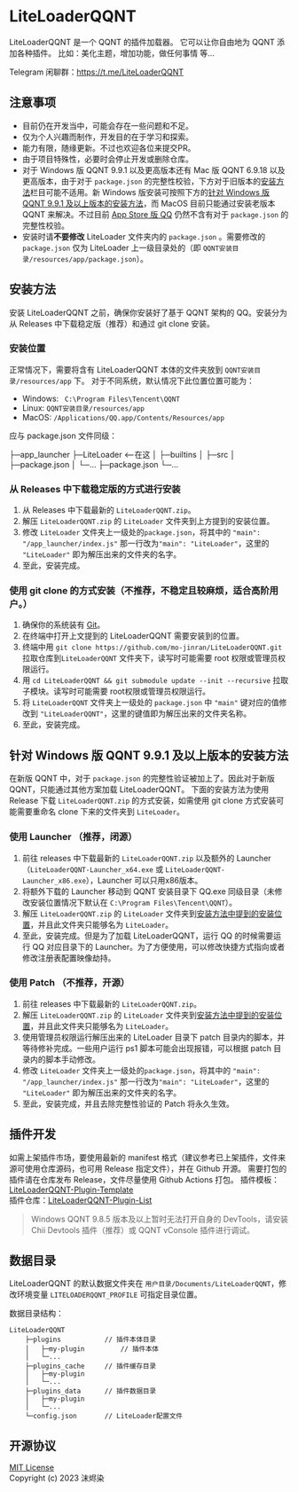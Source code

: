 # LiteLoaderQQNT

LiteLoaderQQNT 是一个 QQNT 的插件加载器。
它可以让你自由地为 QQNT 添加各种插件。
比如：美化主题，增加功能，做任何事情 等...

Telegram 闲聊群：https://t.me/LiteLoaderQQNT


## 注意事项

- 目前仍在开发当中，可能会存在一些问题和不足。
- 仅为个人兴趣而制作，开发目的在于学习和探索。
- 能力有限，随缘更新。不过也欢迎各位来提交PR。
- 由于项目特殊性，必要时会停止开发或删除仓库。
- 对于 Windows 版 QQNT 9.9.1 以及更高版本还有 Mac 版 QQNT 6.9.18 以及更高版本，由于对于 `package.json` 的完整性校验，下方对于旧版本的[安装方法](#安装方法)栏目可能不适用。新 Windows 版安装可按照下方的[针对 Windows 版 QQNT 9.9.1 及以上版本的安装方法](#针对-windows-版-qqnt-991-及以上版本的安装方法)，而 MacOS 目前只能通过安装老版本 QQNT 来解决。不过目前 [App Store 版 QQ](itms-apps://itunes.apple.com/app/id451108668) 仍然不含有对于 `package.json` 的完整性校验。
- 安装时请**不要修改** LiteLoader 文件夹内的 `package.json` 。需要修改的 `package.json` 仅为 LiteLoader 上一级目录处的（即 `QQNT安装目录/resources/app/package.json`）。


## 安装方法

安装 LiteLoaderQQNT 之前，确保你安装好了基于 QQNT 架构的 QQ。安装分为从 Releases 中下载稳定版（推荐）和通过 git clone 安装。

### 安装位置

正常情况下，需要将含有 LiteLoaderQQNT 本体的文件夹放到 `QQNT安装目录/resources/app` 下。
对于不同系统，默认情况下此位置位置可能为：

- Windows: ` C:\Program Files\Tencent\QQNT`
- Linux: `QQNT安装目录/resources/app`
- MacOS: `/Applications/QQ.app/Contents/Resources/app`

应与 package.json 文件同级：

├─app_launcher
├─LiteLoader    <--在这
│  ├─builtins
│  ├─src
│  ├─package.json
│  └─...
├─package.json
└─...

### 从 Releases 中下载稳定版的方式进行安装

1. 从 Releases 中下载最新的 `LiteLoaderQQNT.zip`。
2. 解压 `LiteLoaderQQNT.zip` 的 `LiteLoader` 文件夹到上方提到的安装位置。
3. 修改 `LiteLoader` 文件夹上一级处的`package.json`，将其中的 `"main": "/app_launcher/index.js"` 那一行改为`"main": "LiteLoader"`，这里的 `"LiteLoader"` 即为解压出来的文件夹的名字。
4. 至此，安装完成。

### 使用 git clone 的方式安装（不推荐，不稳定且较麻烦，适合高阶用户。）

1. 确保你的系统装有 [Git](https://git-scm.com/downloads)。
2. 在终端中打开上文提到的 LiteLoaderQQNT 需要安装到的位置。
3. 终端中用 `git clone https://github.com/mo-jinran/LiteLoaderQQNT.git `拉取仓库到`LiteLoaderQQNT` 文件夹下，读写时可能需要 root 权限或管理员权限运行。
4. 用 `cd LiteLoaderQQNT && git submodule update --init --recursive` 拉取子模块。读写时可能需要 root权限或管理员权限运行。
5. 将 `LiteLoaderQQNT` 文件夹上一级处的 `package.json` 中 `"main"` 键对应的值修改到 `"LiteLoaderQQNT"`，这里的键值即为解压出来的文件夹名称。
5. 至此，安装完成。


## 针对 Windows 版 QQNT 9.9.1 及以上版本的安装方法

在新版 QQNT 中，对于 `package.json` 的完整性验证被加上了。因此对于新版 QQNT，只能通过其他方案加载 LiteLoaderQQNT。
下面的安装方法为使用 Release 下载 `LiteLoaderQQNT.zip` 的方式安装，如需使用 git clone 方式安装可能需要重命名 clone 下来的文件夹到 `LiteLoader`。

### 使用 Launcher （推荐，闭源）

1. 前往 releases 中下载最新的 `LiteLoaderQQNT.zip` 以及额外的 Launcher（`LiteLoaderQQNT-Launcher_x64.exe` 或 `LiteLoaderQQNT-Launcher_x86.exe`），Launcher 可以只用x86版本。
2. 将额外下载的 Launcher 移动到 QQNT 安装目录下 QQ.exe 同级目录（未修改安装位置情况下默认在 `C:\Program Files\Tencent\QQNT`）。
3. 解压 `LiteLoaderQQNT.zip` 的 `LiteLoader` 文件夹到[安装方法中提到的安装位置](#%E5%AE%89%E8%A3%85%E4%BD%8D%E7%BD%AE)，并且此文件夹只能够名为 `LiteLoader`。
4. 至此，安装完成。但是为了加载 LiteLoaderQQNT，运行 QQ 的时候需要运行 QQ 对应目录下的 Launcher。为了方便使用，可以修改快捷方式指向或者修改注册表配置映像劫持。

### 使用 Patch （不推荐，开源）

1. 前往 releases 中下载最新的 `LiteLoaderQQNT.zip`。
2. 解压 `LiteLoaderQQNT.zip` 的 `LiteLoader` 文件夹到[安装方法中提到的安装位置](#%E5%AE%89%E8%A3%85%E4%BD%8D%E7%BD%AE)，并且此文件夹只能够名为 `LiteLoader`。
3. 使用管理员权限运行解压出来的 LiteLoader 目录下 patch 目录内的脚本，并等待修补完成。一些用户运行 ps1 脚本可能会出现报错，可以根据 patch 目录内的脚本手动修改。
4. 修改 `LiteLoader` 文件夹上一级处的`package.json`，将其中的 `"main": "/app_launcher/index.js"` 那一行改为`"main": "LiteLoader"`，这里的 `"LiteLoader"` 即为解压出来的文件夹的名字。
5. 至此，安装完成，并且去除完整性验证的 Patch 将永久生效。


## 插件开发

如需上架插件市场，要使用最新的 manifest 格式（建议参考已上架插件，文件来源可使用仓库源码，也可用 Release 指定文件），并在 Github 开源。
需要打包的插件请在仓库发布 Release，文件尽量使用 Github Actions 打包。
插件模板：[LiteLoaderQQNT-Plugin-Template](https://github.com/mo-jinran/LiteLoaderQQNT-Plugin-Template)  
插件仓库：[LiteLoaderQQNT-Plugin-List](https://github.com/mo-jinran/LiteLoaderQQNT-Plugin-List)

> Windows QQNT 9.8.5 版本及以上暂时无法打开自身的 DevTools，请安装 Chii Devtools 插件（推荐）或 QQNT vConsole 插件进行调试。


## 数据目录

LiteLoaderQQNT 的默认数据文件夹在 `用户目录/Documents/LiteLoaderQQNT`，修改环境变量 `LITELOADERQQNT_PROFILE` 可指定目录位置。

数据目录结构：
```
LiteLoaderQQNT
    ├─plugins           // 插件本体目录
    │   ├─my-plugin         // 插件本体
    │   └─...
    ├─plugins_cache     // 插件缓存目录
    │   ├─my-plugin
    │   └─...
    ├─plugins_data      // 插件数据目录
    │   ├─my-plugin
    │   └─...
    └─config.json       // LiteLoader配置文件
```


## 开源协议

[MIT License](./LICENSE)  
Copyright (c) 2023 沫烬染
